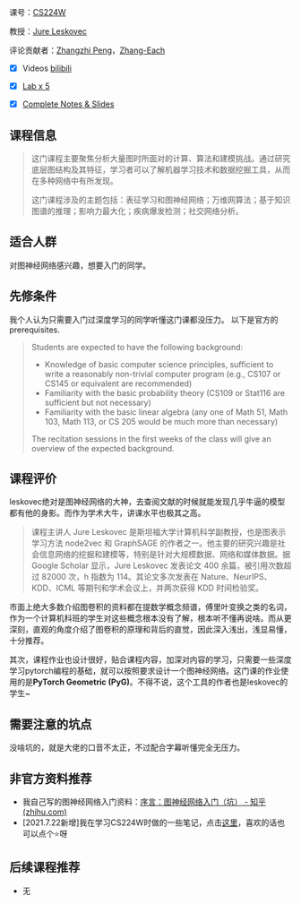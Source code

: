 课号：[CS224W](http://web.stanford.edu/class/cs224w/)

教授：[Jure Leskovec](https://profiles.stanford.edu/jure-leskovec)

评论贡献者：[Zhangzhi Peng](https://github.com/pengzhangzhi/)，[Zhang-Each](https://github.com/Zhang-Each)

- [x] Videos [bilibili](https://www.bilibili.com/video/BV1RZ4y1c7Co/?spm_id_from=333.788.recommend_more_video.0)
- [x] [Lab x 5](http://web.stanford.edu/class/cs224w/projects.html)
- [x] [Complete Notes & Slides](http://web.stanford.edu/class/cs224w/index.html#schedule)

  

## 课程信息

> 这门课程主要聚焦分析大量图时所面对的计算、算法和建模挑战。通过研究底层图结构及其特征，学习者可以了解机器学习技术和数据挖掘工具，从而在多种网络中有所发现。
>
> 这门课程涉及的主题包括：表征学习和图神经网络；万维网算法；基于知识图谱的推理；影响力最大化；疾病爆发检测；社交网络分析。

## 适合人群

对图神经网络感兴趣，想要入门的同学。

## 先修条件

我个人认为只需要入门过深度学习的同学听懂这门课都没压力。 以下是官方的prerequisites.

> Students are expected to have the following background:
>
> - Knowledge of basic computer science principles, sufficient to write a reasonably non-trivial computer program (e.g., CS107 or CS145 or equivalent are recommended)
> - Familiarity with the basic probability theory (CS109 or Stat116 are sufficient but not necessary)
> - Familiarity with the basic linear algebra (any one of Math 51, Math 103, Math 113, or CS 205 would be much more than necessary)
>
> The recitation sessions in the first weeks of the class will give an overview of the expected background.

## 课程评价



leskovec绝对是图神经网络的大神，去查阅文献的时候就能发现几乎牛逼的模型都有他的身影。而作为学术大牛，讲课水平也极其之高。

> 课程主讲人 Jure Leskovec 是斯坦福大学计算机科学副教授，也是图表示学习方法 node2vec 和 GraphSAGE 的作者之一。他主要的研究兴趣是社会信息网络的挖掘和建模等，特别是针对大规模数据、网络和媒体数据。据 Google Scholar 显示，Jure Leskovec 发表论文 400 余篇，被引用次数超过 82000 次，h 指数为 114。其论文多次发表在 Nature、NeurIPS、KDD、ICML 等期刊和学术会议上，并两次获得 KDD 时间检验奖。

市面上绝大多数介绍图卷积的资料都在提数学概念频谱，傅里叶变换之类的名词，作为一个计算机科班的学生对这些概念根本没有了解，根本听不懂再说啥。而从更深刻，直观的角度介绍了图卷积的原理和背后的直觉，因此深入浅出，浅显易懂，十分推荐。

其次，课程作业也设计很好，贴合课程内容，加深对内容的学习，只需要一些深度学习pytorch编程的基础，就可以按照要求设计一个图神经网络。这门课的作业使用的是**PyTorch Geometric (PyG)**。不得不说，这个工具的作者也是leskovec的学生~ 

[
  ](https://link.zhihu.com/?target=https%3A//github.com/rusty1s/pytorch_geometric)

## 需要注意的坑点

没啥坑的，就是大佬的口音不太正，不过配合字幕听懂完全无压力。

## 非官方资料推荐

- 我自己写的图神经网络入门资料：[序言：图神经网络入门（坑） - 知乎 (zhihu.com)](https://zhuanlan.zhihu.com/p/370944518)
- [2021.7.22新增]我在学习CS224W时做的一些笔记，点击[这里](https://github.com/Zhang-Each/Awesome-CS-Course-Learning-Notes/tree/master/cs224w-GraphML%26GNN)，喜欢的话也可以点个⭐呀

## 后续课程推荐

- 无

